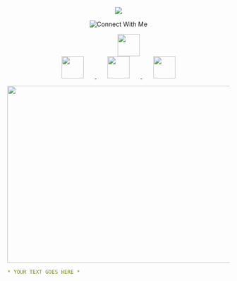 <p align='center'>
    <img src="https://capsule-render.vercel.app/api?type=waving&color=auto&height=250&section=header&text=Hello%There&fontSize=80&animation=fadeIn&fontAlignY=38&desc=Welcome%20To%20My%20Profile!&descAlignY=51&descAlign=62"/>
</p>

<p align="center">
  <img src="https://readme-typing-svg.herokuapp.com?font=Orbitron&size=35&duration=3000&pause=500&color=915EFF&center=true&vCenter=true&width=435&lines=Connect+With+Me!+💫" alt="Connect With Me">
</p>

<p align="center" style="margin-top: 10px;">

  <a href="https://github.com/Ndubito" target="_blank">
    <img height="50" style="margin: 0 250px; transition: .2s;" src="https://cdn-icons-png.flaticon.com/512/25/25231.png"
    onmouseover="this.style.transform='scale(1.15)'; this.style.filter='drop-shadow(0 0 6px #d6ace6)';"
    onmouseout="this.style.transform='scale(1)'; this.style.filter='none';"/>
  </a>

  <a href="https://www.linkedin.com/in/nathan-achar-476175239" target="_blank">
    <img height="50" style="margin: 0 25px; transition: .2s;" src="https://cdn-icons-png.flaticon.com/512/174/174857.png"
    onmouseover="this.style.transform='scale(1.15)'; this.style.filter='drop-shadow(0 0 6px #d6ace6)';"
    onmouseout="this.style.transform='scale(1)'; this.style.filter='none';"/>
  </a>

  <a href="acharnathan1@gmail.com" target="_blank">
    <img height="50" style="margin: 0 25px; transition: .2s;" src="https://cdn-icons-png.flaticon.com/512/732/732200.png"
    onmouseover="this.style.transform='scale(1.15)'; this.style.filter='drop-shadow(0 0 6px #d6ace6)';"
    onmouseout="this.style.transform='scale(1)'; this.style.filter='none';"/>
  </a>

  <a href="https://www.instagram.com/tnwlxr" target="_blank">
    <img height="50" style="margin: 0 25px; transition: .2s;" src="https://github.com/user-attachments/assets/cf17dbef-a045-40e6-9abf-ebdfdd6d808b"
    onmouseover="this.style.transform='scale(1.15)'; this.style.filter='drop-shadow(0 0 6px #d6ace6)';"
    onmouseout="this.style.transform='scale(1)'; this.style.filter='none';"/>
  </a>

</p>

<p align="center">
<img height="400" width="700" src="https://media4.giphy.com/media/v1.Y2lkPTc5MGI3NjExb2hhM2JyMmN0dXRvcGQyYnhlNnEwdG95ejNvMGd5MHp5dGpxdmJoMCZlcD12MV9pbnRlcm5hbF9naWZfYnlfaWQmY3Q9Zw/yYSSBtDgbbRzq/giphy.gif"> 
</img>
</p>

```yaml
* YOUR TEXT GOES HERE *
```
